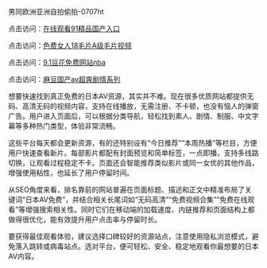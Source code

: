 
男同欧洲亚洲自拍偷拍-0707ht


点击访问：<a href="https://vassv.pages.dev/">在线观看91精品国产入口</a>

点击访问：<a href="https://gda-c7m.pages.dev/">色费女人18毛片A级毛片视频</a>

点击访问：<a href="https://bsdf-5f5.pages.dev/">9.1豆花免费网站nba</a>

点击访问：<a href="https://gfd-5xg.pages.dev/">麻豆国产av超爽剧情系列</a>


想要快速找到真正免费的日本AV资源，其实并不难。现在很多优质网站都提供无码、高清无码的视频内容，支持在线播放，无需注册、不卡顿，也没有恼人的弹窗广告。用户进入页面后，可以根据分类导航，轻松找到素人、剧情、制服、中文字幕等多种热门类型，体验非常流畅。

这些平台每天都会更新资源，有的还特别设有“今日推荐”“本周热播”等栏目，方便用户快速查看新片。每部影片都配有封面预览和简单标签，一点即播，支持多线路切换，让观看过程稳定不卡。页面还会智能推荐类似影片或同一女优的其他作品，增强使用粘性，也延长了用户停留时间。

从SEO角度来看，排名靠前的网站普遍在页面标题、描述和正文中精准布局了关键词“日本AV免费”，并结合相关长尾词如“无码高清”“免费视频合集”“免费在线观看”等增强搜索相关性。同时它们在移动端的加载速度、内链推荐和页面结构上都做得很优化，能有效提升用户点击率与停留时长。

要获得最佳观看体验，建议选择口碑较好的资源站点，注意使用隐私浏览模式，避免落入跳转或病毒站点。选对平台，便可轻松、安全、稳定地观看你最想要的日本AV内容。

<span style="display:none;">[Canonical link](https://github.com/dungcochet20250707/dungcochet10 ）</span>
